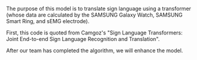 The purpose of this model is to translate sign language using a transformer 
(whose data are calculated by the SAMSUNG Galaxy Watch, SAMSUNG Smart Ring, and sEMG electrode).

First, this code is quoted from Camgoz's "Sign Language Transformers: Joint End-to-end Sign Language Recognition and Translation". 

After our team has completed the algorithm, we will enhance the model.

